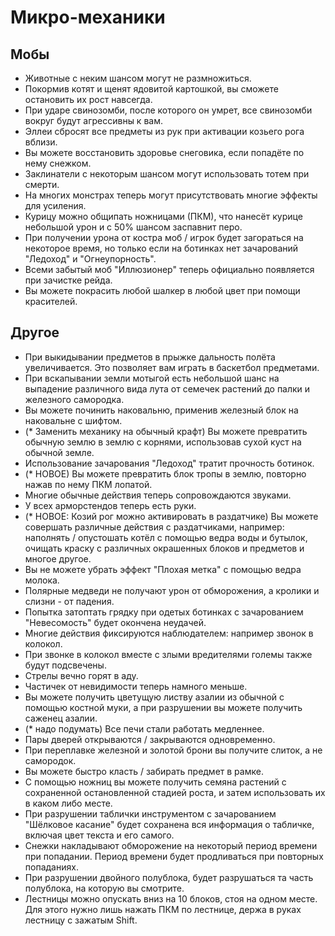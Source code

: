 # Микро-механики

## Мобы

- Животные с неким шансом могут не размножиться.
- Покормив котят и щенят ядовитой картошкой, вы сможете остановить их рост навсегда.
- При ударе свинозомби, после которого он умрет, все свинозомби вокруг будут агрессивны к вам.
- Эллеи сбросят все предметы из рук при активации козьего рога вблизи.
- Вы можете восстановить здоровье снеговика, если попадёте по нему снежком.
- Заклинатели с некоторым шансом могут использовать тотем при смерти.
- На многих монстрах теперь могут присутствовать многие эффекты для усиления.
- Курицу можно общипать ножницами (ПКМ), что нанесёт курице небольшой урон и с 50% шансом заспавнит перо.
- При получении урона от костра моб / игрок будет загораться на некоторое время, но только если на ботинках нет зачарований "Ледоход" и "Огнеупорность".
- Всеми забытый моб "Иллюзионер" теперь официально появляется при зачистке рейда.
- Вы можете покрасить любой шалкер в любой цвет при помощи красителей.

## Другое

- При выкидывании предметов в прыжке дальность полёта увеличивается. Это позволяет вам играть в баскетбол предметами.
- При вскапывании земли мотыгой есть небольшой шанс на выпадение различного вида лута от семечек растений до палки и железного самородка.
- Вы можете починить наковальню, применив железный блок на наковальне с шифтом. 
- (* Заменить механику на обычный крафт) Вы можете превратить обычную землю в землю с корнями, использовав сухой куст на обычной земле.
- Использование зачарования "Ледоход" тратит прочность ботинок.
- (* НОВОЕ) Вы можете превратить блок тропы в землю, повторно нажав по нему ПКМ лопатой.
- Многие обычные действия теперь сопровождаются звуками.
- У всех арморстендов теперь есть руки.
- (* НОВОЕ: Козий рог можно активировать в раздатчике) Вы можете совершать различные действия с раздатчиками, например: наполнять / опустошать котёл с помощью ведра воды и бутылок, очищать краску с различных окрашенных блоков и предметов и многое другое.
- Вы не можете убрать эффект "Плохая метка" с помощью ведра молока.
- Полярные медведи не получают урон от обморожения, а кролики и слизни - от падения.
- Попытка затоптать грядку при одетых ботинках с зачарованием "Невесомость" будет окончена неудачей.
- Многие действия фиксируются наблюдателем: например звонок в колокол.
- При звонке в колокол вместе с злыми вредителями големы также будут подсвечены.
- Стрелы вечно горят в аду.
- Частичек от невидимости теперь намного меньше.
- Вы можете получить цветущую листву азалии из обычной с помощью костной муки, а при разрушении вы можете получить саженец азалии.
- (* надо подумать) Все печи стали работать медленнее.
- Пары дверей открываются / закрываются одновременно.
- При переплавке железной и золотой брони вы получите слиток, а не самородок.
- Вы можете быстро класть / забирать предмет в рамке.
- С помощью ножниц вы можете получить семяна растений с сохраненной остановленной стадией роста, и затем использовать их в каком либо месте.
- При разрушении таблички инструментом с зачарованием "Шёлковое касание" будет сохранена вся информация о табличке, включая цвет текста и его самого.
- Снежки накладывают обморожение на некоторый период времени при попадании. Период времени будет продливаться при повторных попаданиях.
- При разрушении двойного полублока, будет разрушаться та часть полублока, на которую вы смотрите.
- Лестницы можно опускать вниз на 10 блоков, стоя на одном месте. Для этого нужно лишь нажать ПКМ по лестнице, держа в руках лестницу с зажатым Shift.